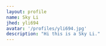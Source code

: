 ```yaml
---
layout: profile
name: Sky Li
jhed: yli694
avatar: '/profiles/yli694.jpg'
description: "Hi this is a Sky Li."
---
```

